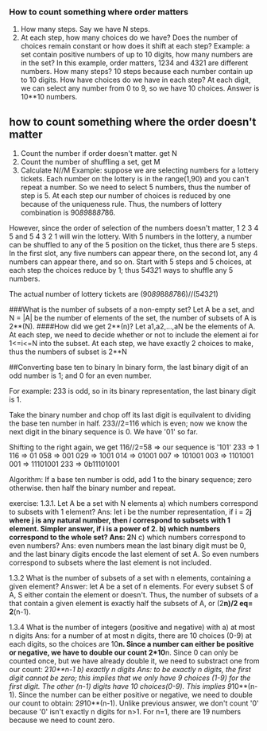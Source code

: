 ### How to count something where order matters
1. How many steps. Say we have N steps. 
2. At each step, how many choices do we have?  Does the number of choices remain constant or how does it shift at each step? 
Example: a set contain positive numbers of up to 10 digits, how many numbers are in the set?
In this example, order matters, 1234 and 4321 are different numbers.
How many steps? 10 steps because each number contain up to 10 digits. 
How have choices do we have in each step? At each digit, we can select any number from 0 to 9, so we have 10 choices. 
Answer is 10**10 numbers.


## how to count something where the order doesn't matter
1. Count the number if order doesn't matter. get N
2. Count the number of shuffling a set, get M
3. Calculate N//M
Example: suppose we are selecting numbers for a lottery tickets. Each number on the lottery is in the range(1,90) and you can't repeat a number. So we need to select 5 numbers, thus the number of step is 5. At each step our number of choices is reduced by one because of the uniqueness rule. Thus, the numbers of lottery combination is 90*89*88*87*86.

However, since the order of selection of the numbers doesn't matter, 1 2 3 4 5 and 5 4 3 2 1 will win the lottery. With 5 numbers in the lottery, a number can be shuffled to any of the 5 position on the ticket, thus there are 5 steps. In the first slot, any five numbers can appear there, on the second lot, any 4 numbers can appear there, and so on. Start with 5 steps and 5 choices, at each step the choices reduce by 1; thus 5*4*3*2*1 ways to shuffle any 5 numbers.

The actual number of lottery tickets are (90*89*88*87*86)//(5*4*3*2*1)



###What is the number of subsets of a non-empty set? 
Let A be a set, and N = |A| be the number of elements of the set, the number of subsets of A is 2**(N). 
####How did we get 2**(n)?
Let a1,a2,...,aN be the elements of A. At each step, we need to decide whether or not to include the element ai for 1<=i<=N into the subset. At each step, we have exactly 2 choices to make, thus the numbers of subset is 2**N


##Converting base ten to binary
In binary form, the last binary digit of an odd number is 1; and 0 for an even number. 

For example: 233 is odd, so in its binary representation, the last binary digit is 1.

Take the binary number and chop off its last digit is equilvalent to dividing the base ten number in half. 233//2=116 which is even; now we know the next digit in the binary sequence is 0. We have '01' so far. 

Shifting to the right again, we get 116//2=58 => our sequence is '101'
    233  =>  1 
    116  =>  01 
    058  =>  001 
    029  =>  1001
    014  =>  01001
    007  =>  101001 
    003  =>  1101001
    001  =>  11101001 
233 => 0b11101001

Algorithm: 
If a base ten number is odd, add 1 to the binary sequence; zero otherwise. then half the binary number and repeat.


exercise:
1.3.1. Let A be a set with N elements
a) which numbers correspond to subsets with 1 element? Ans: let i be the number representation, if i = 2**j where j is any natural number, then *i* correspond to subsets with 1 element. Simpler answer, if i is a power of 2.
b) which numbers correspond to the whole set? Ans: 2**N
c) which numbers correspond to even numbers? Ans: even numbers mean the last binary digit must be 0, and the last binary digits encode the last element of set A. So even numbers correspond to subsets where the last element is not included.

1.3.2 What is the number of subsets of a set with n elements, containing a given element?
Answer: let A be a set of n elements. For every subset S of A, S either contain the element or doesn't. Thus, the number of subsets of a that contain a given element is exactly half the subsets of A, or (2**n)/2 eq= 2**(n-1).


1.3.4 What is the number of integers (positive and negative) with 
a) at most n digits
  Ans: for a number of at most n digits, there are 10 choices (0-9) at each digits, so the choices are 10**n. Since a number can either be positive or negative, we have to double our count 2*10**n. Since 0 can only be counted once, but we have already double it, we need to substract one from our count: 2*10**n-1
b) exactly n digits
  Ans: to be exactly n digits, the first digit cannot be zero; this implies that we only have 9 choices (1-9) for the first digit. The other (n-1) digits have 10 choices(0-9). This implies 9*10**(n-1). Since the number can be either positive or negative, we need to double our count to obtain:
  2*9*10**(n-1). Unlike previous answer, we don't count '0' because '0' isn't exactly n digits for n>1. For n=1, there are 19 numbers because we need to count zero.
